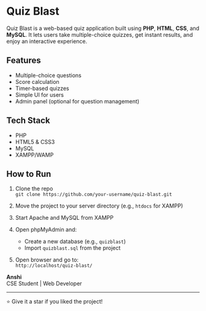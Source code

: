 # Quiz Blast

Quiz Blast is a web-based quiz application built using **PHP**, **HTML**, **CSS**, and **MySQL**. It lets users take multiple-choice quizzes, get instant results, and enjoy an interactive experience.

## Features

- Multiple-choice questions
- Score calculation
- Timer-based quizzes
- Simple UI for users
- Admin panel (optional for question management)

## Tech Stack

- PHP
- HTML5 & CSS3
- MySQL
- XAMPP/WAMP

## How to Run

1. Clone the repo  
   `git clone https://github.com/your-username/quiz-blast.git`

2. Move the project to your server directory (e.g., `htdocs` for XAMPP)

3. Start Apache and MySQL from XAMPP

4. Open phpMyAdmin and:
   - Create a new database (e.g., `quizblast`)
   - Import `quizblast.sql` from the project

5. Open browser and go to:  
   `http://localhost/quiz-blast/`

**Anshi**  
CSE Student | Web Developer

---

⭐️ Give it a star if you liked the project!
